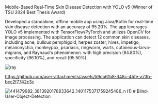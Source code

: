 Mobile-Based Real-Time Skin Disease Detection with YOLO v5 (Winner of TSU 2024 Best Thesis Award)

Developed a standalone, offline mobile app using Java/Kotlin for real-time skin disease detection with an accuracy of 95.20%. The app leverages YOLO 
v5 implemented with TensorFlow/PyTorch and utilizes OpenCV for image processing. The application can detect 12 common skin diseases, including acne, 
bullous pemphigoid, herpes zoster, hives, impetigo, melanonychia, monkeypox, psoriasis, ringworm, warts, cutaneous-larva-migrans, and Raynaud's phenomenon.
with high precision (94.80%), specificity (96.10%), and recall (95.50%).


![ray](https://github.com/user-attachments/assets/bb8df83b-8fde-423d-8b54-98b4bda78a27)


https://github.com/user-attachments/assets/59cb61b8-348c-45fe-a73b-bcc2f7742c3c


![441479982_3813920178933642_1401175371759245486_n (1)](https://github.com/user-attachments/assets/5b737677-1c3f-460f-9efc-983900437150)
#   B l i n d - U s e r - O b j e c t - D e t e c t i o n  
 